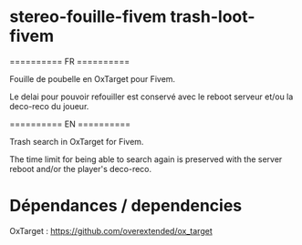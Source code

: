 # stereo-fouille-fivem trash-loot-fivem
========== FR ========== 

Fouille de poubelle en OxTarget pour Fivem. 

Le delai pour pouvoir refouiller est conservé avec le reboot serveur et/ou la deco-reco du joueur. 


========== EN ========== 

Trash search in OxTarget for Fivem.

The time limit for being able to search again is preserved with the server reboot and/or the player's deco-reco.





# Dépendances / dependencies 

OxTarget : https://github.com/overextended/ox_target

